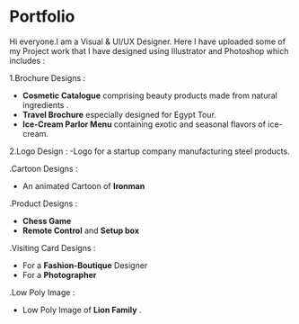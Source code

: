 # Portfolio
Hi everyone.I am a Visual & UI/UX Designer.
Here I have uploaded some of my Project work that I have designed using Illustrator and Photoshop which includes :

1.Brochure Designs :
 - **Cosmetic Catalogue** comprising beauty products made from natural ingredients .
 - **Travel Brochure** especially designed for Egypt Tour.
 - **Ice-Cream Parlor Menu** containing exotic and seasonal flavors of ice-cream.  
 
2.Logo Design :
-Logo for a startup company manufacturing steel products.

.Cartoon Designs :
 - An animated Cartoon of **Ironman**
 
.Product Designs :
 - **Chess Game**
 - **Remote Control** and **Setup box**

.Visiting Card Designs :
 - For a **Fashion-Boutique** Designer 
 - For a **Photographer**
 
 .Low Poly Image :
 - Low Poly Image of **Lion Family** .
